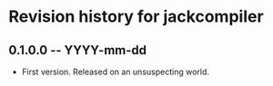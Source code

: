 # Revision history for jackcompiler

## 0.1.0.0 -- YYYY-mm-dd

* First version. Released on an unsuspecting world.
